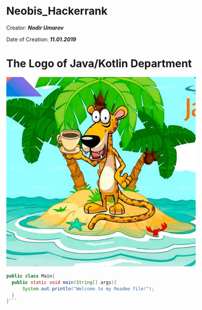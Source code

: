 # Neobis_Hackerrank

Creator: ***Nodir Umarov***

Date of Creation: ***11.01.2019***

# The Logo of Java/Kotlin Department

![alt-текст](https://github.com/NodirUmarov/Neobis_Hackerrank/blob/master/Java_Kotlin_Backend.jpg "The Logo")

```java
public class Main{
  public static void main(String[] args){
      System.out.println("Welcome to my Readme file!");
  }
}```
     
